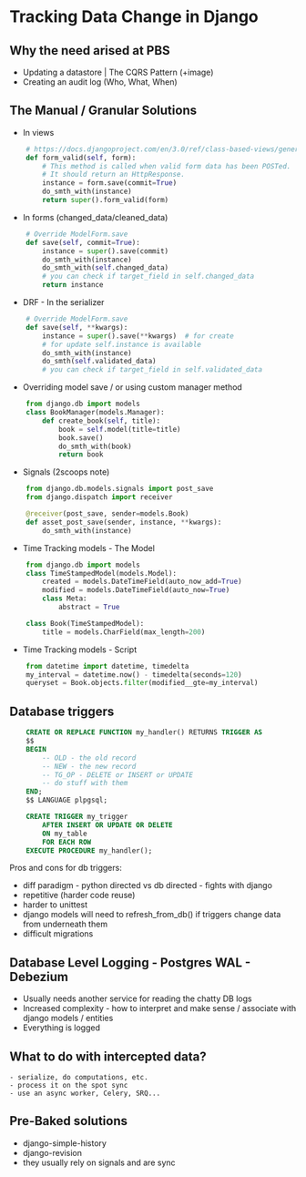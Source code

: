 # Tracking Data Change in Django

## Why the need arised at PBS
- Updating a datastore | The CQRS Pattern (+image)
- Creating an audit log (Who, What, When)

## The Manual / Granular Solutions
- In views
```python
    # https://docs.djangoproject.com/en/3.0/ref/class-based-views/generic-editing/#formview
    def form_valid(self, form):
        # This method is called when valid form data has been POSTed.
        # It should return an HttpResponse.
        instance = form.save(commit=True)
        do_smth_with(instance)
        return super().form_valid(form)
```

- In forms (changed_data/cleaned_data)
```python
    # Override ModelForm.save
    def save(self, commit=True):
        instance = super().save(commit)
        do_smth_with(instance)
        do_smth_with(self.changed_data)
        # you can check if target_field in self.changed_data
        return instance
```

- DRF - In the serializer
```python
    # Override ModelForm.save
    def save(self, **kwargs):
        instance = super().save(**kwargs)  # for create
        # for update self.instance is available
        do_smth_with(instance)
        do_smth(self.validated_data)
        # you can check if target_field in self.validated_data
```

- Overriding model save / or using custom manager method
```python
    from django.db import models
    class BookManager(models.Manager):
        def create_book(self, title):
            book = self.model(title=title)
            book.save()
            do_smth_with(book)
            return book
```

- Signals (2scoops note)
```python
    from django.db.models.signals import post_save
    from django.dispatch import receiver

    @receiver(post_save, sender=models.Book)
    def asset_post_save(sender, instance, **kwargs):
        do_smth_with(instance)
```

- Time Tracking models - The Model
```python
    from django.db import models
    class TimeStampedModel(models.Model):
        created = models.DateTimeField(auto_now_add=True)
        modified = models.DateTimeField(auto_now=True)
        class Meta:
            abstract = True

    class Book(TimeStampedModel):
        title = models.CharField(max_length=200)
```

- Time Tracking models - Script
```python
    from datetime import datetime, timedelta
    my_interval = datetime.now() - timedelta(seconds=120)
    queryset = Book.objects.filter(modified__gte=my_interval)
```

## Database triggers
```sql
    CREATE OR REPLACE FUNCTION my_handler() RETURNS TRIGGER AS
    $$
    BEGIN
        -- OLD - the old record
        -- NEW - the new record
        -- TG_OP - DELETE or INSERT or UPDATE
        -- do stuff with them
    END;
    $$ LANGUAGE plpgsql;

    CREATE TRIGGER my_trigger
        AFTER INSERT OR UPDATE OR DELETE
        ON my_table
        FOR EACH ROW
    EXECUTE PROCEDURE my_handler();

```

Pros and cons for db triggers:

 - diff paradigm - python directed vs db directed - fights with django
 - repetitive (harder code reuse)
 - harder to unittest
 - django models will need to refresh_from_db() if triggers change data from underneath them
 - difficult migrations


## Database Level Logging - Postgres WAL - Debezium
 - Usually needs another service for reading the chatty DB logs
 - Increased complexity - how to interpret and make sense / associate with
     django models / entities
 - Everything is logged


## What to do with intercepted data?

    - serialize, do computations, etc.
    - process it on the spot sync
    - use an async worker, Celery, SRQ...


## Pre-Baked solutions
 - django-simple-history
 - django-revision
 - they usually rely on signals and are sync
